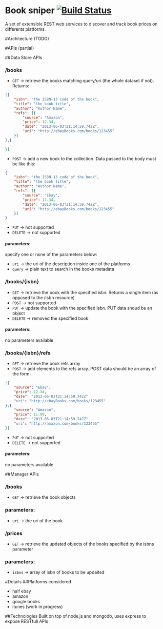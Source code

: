 Book sniper [![Build Status](https://travis-ci.org/arianna-thread/book-sniper.png?branch=master)](https://travis-ci.org/arianna-thread/book-sniper)
===========
A set of extensible REST web services to discover and track book prices on differents platforms.

#Architecture (TODO)

#APIs (partial)

##Data Store APIs

### /books
* `GET` -> retrieve the books matching query/uri (the whole dataset if not). Returns:

```JSON
[{
    "isbn": "the ISBN-13 code of the book",
    "title": "the book title",
    "author": "Author Name",
    "refs": [{
        "source": "Amazon",
        "price": 12.34,
        "date": "2013-06-03T21:14:59.742Z",
        "uri": "http://ebayBooks.com/books/123455"
    }]
},{
    
}]
```
* `POST` -> add a new book to the collection. Data passed to the body must be like this:

```JSON
{
    "isbn": "the ISBN-13 code of the book",
    "title": "the book title",
    "author": "Author Name",
    "refs": [{
        "source": "Ebay",
        "price": 12.34,
        "date": "2013-06-03T21:14:59.742Z",
        "uri": "http://ebayBooks.com/books/123455"
    }]
}
```
* `PUT` -> not supported
* `DELETE` -> not supported


#### parameters:
specify one or none of the parameters below:

* `uri` -> the uri of the description inside one of the platforms
* `query` -> plain text to search in the books metadata

 


### /books/{isbn}
* `GET` -> retrieve the book with the specified isbn. Returns a single item (as opposed to the /isbn resource)
* `POST` -> not supported
* `PUT` -> update the book with the specified isbn. PUT data shoud be an object
* `DELETE` -> removed the specified book

#### parameters:
no parameters available

### /books/{isbn}/refs
* `GET` -> retrieve the book refs array
* `POST` -> add elements to the refs array. POST data should be an array of the form

```JSON
[{
    "source": "Ebay",
    "price": 12.34,
    "date": "2013-06-03T21:14:59.742Z"
    "uri": "http://ebayBooks.com/books/123455"
},{
    "source": "Amazon",
    "price": 11.99,
    "date": "2013-06-03T21:14:59.742Z"
    "uri": "http://amazon.com/books/123455"
}]
```
* `PUT` -> not supported
* `DELETE` -> not supported

#### parameters:
no parameters available

##Manager APIs
### /books
* `GET` -> retrieve the book objects

### parameters:
* `uri` -> the uri of the book

### /prices
* `GET` -> retrieve the updated objects of the books specified by the isbns parameter

### parameters:
* `isbns` -> array of isbn of books to be updaited

#Details
##Platforms considered
* half ebay 
* amazon 
* google books
* itunes (work in progress)

##Technologies
Built on top of node.js and mongodb, uses express to expose RESTfull APIs
